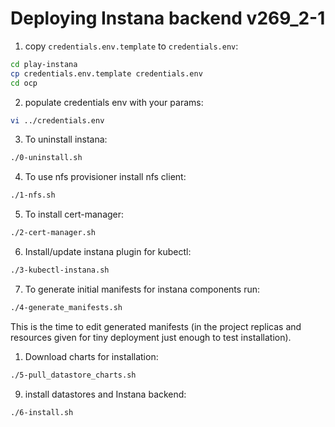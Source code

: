 # Deploying Instana backend v269_2-1

1. copy `credentials.env.template` to `credentials.env`:

```bash
cd play-instana
cp credentials.env.template credentials.env
cd ocp
```

2. populate credentials env with your params:

```bash
vi ../credentials.env
```

3. To uninstall instana:

```bash
./0-uninstall.sh
```

4. To use nfs provisioner install nfs client:

```bash
./1-nfs.sh
```

5. To install cert-manager:

```bash
./2-cert-manager.sh
```

6. Install/update instana plugin for kubectl:

```bash
./3-kubectl-instana.sh
```

7. To generate initial manifests for instana components run:

```bash
./4-generate_manifests.sh
```
This is the time to edit generated manifests (in the project replicas and resources given for tiny deployment just enough to test installation).

1. Download charts for installation:

```bash
./5-pull_datastore_charts.sh
```

9. install datastores and Instana backend:

```bash
./6-install.sh
```
